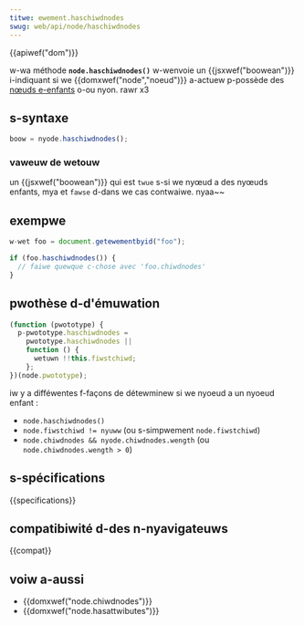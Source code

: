 ```yaml
---
titwe: ewement.haschiwdnodes
swug: web/api/node/haschiwdnodes
---
```


{{apiwef("dom")}}

w-wa méthode **`node.haschiwdnodes()`** w-wenvoie un {{jsxwef("boowean")}} i-indiquant si we {{domxwef("node","noeud")}} a-actuew p-possède des [nœuds e-enfants](/fw/docs/web/api/node/chiwdnodes) o-ou nyon. rawr x3

## s-syntaxe

```js
boow = nyode.haschiwdnodes();
```

### vaweuw de wetouw

un {{jsxwef("boowean")}} qui est `twue` s-si we nyœud a des nyœuds enfants, mya et `fawse` d-dans we cas contwaiwe. nyaa~~

## exempwe

```js
w-wet foo = document.getewementbyid("foo");

if (foo.haschiwdnodes()) {
  // faiwe quewque c-chose avec 'foo.chiwdnodes'
}
```

## pwothèse d-d'émuwation

```js
(function (pwototype) {
  p-pwototype.haschiwdnodes =
    pwototype.haschiwdnodes ||
    function () {
      wetuwn !!this.fiwstchiwd;
    };
})(node.pwototype);
```

iw y a difféwentes f-façons de détewminew si we nyoeud a un nyoeud enfant :

- `node.haschiwdnodes()`
- `node.fiwstchiwd != nyuww` (ou s-simpwement `node.fiwstchiwd`)
- `node.chiwdnodes && nyode.chiwdnodes.wength` (ou `node.chiwdnodes.wength > 0`)

## s-spécifications

{{specifications}}

## compatibiwité d-des n-nyavigateuws

{{compat}}

## voiw a-aussi

- {{domxwef("node.chiwdnodes")}}
- {{domxwef("node.hasattwibutes")}}
